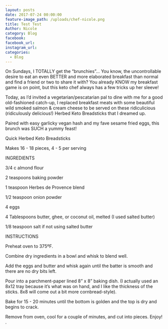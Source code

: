```yaml
---
layout: posts
date: 2017-07-24 00:00:00
feature-image_path: /uploads/chef-nicole.png
title: Test Test
Author: Nicole
category: Blog
facebook:
facebook_url:
instagram_url:
categories:
  - Blog
---
```


On Sundays, I TOTALLY get the “brunchies”… You know, the uncontrollable desire to eat an even BETTER and more elaborated breakfast than normal and find a friend or two to share it with? You already KNOW my breakfast game is on point, but this keto chef always has a few tricks up her sleeve!

Today, as I’d invited a vegetarian/pescatarian pal to dine with me for a good old-fashioned catch-up, I replaced breakfast meats with some beautiful wild smoked salmon & cream cheese to be served on these ridiculicious (ridiculously delicious!) Herbed Keto Breadsticks that I dreamed up.

Paired with easy garlicky vegan hash and my fave sesame fried eggs, this brunch was SUCH a yummy feast!

Quick Herbed Keto Breadsticks

Makes 16 - 18 pieces, 4 - 5 per serving

INGREDIENTS&nbsp;

3/4 c almond flour

2 teaspoons baking powder

1 teaspoon Herbes de Provence blend

1/2 teaspoon onion powder

4 eggs

4 Tablespoons butter, ghee, or coconut oil, melted (I used salted butter)

1/8 teaspoon salt if not using salted butter

INSTRUCTIONS

Preheat oven to 375&ordm;F.

Combine dry ingredients in a bowl and whisk to blend well.

Add the eggs and butter and whisk again until the batter is smooth and there are no dry bits left.

Pour into a parchment-paper lined 8” x 8” baking dish. (I actually used an 8x12 tray because it’s what was on hand, and I like the thickness of the sticks. 8x8 will come out a bit more cornbread-style).

Bake for 15 - 20 minutes until the bottom is golden and the top is dry and begins to crack.

Remove from oven, cool for a couple of minutes, and cut into pieces. Enjoy! .